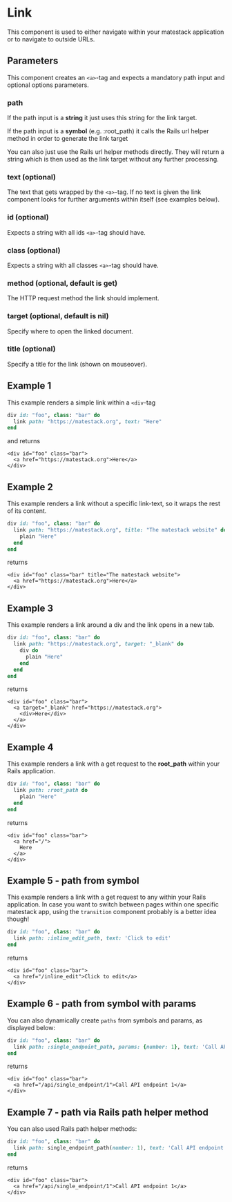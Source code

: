 # Link

This component is used to either navigate within your matestack application or to navigate to outside URLs.

## Parameters

This component creates an `<a>`-tag and expects a mandatory path input and optional options parameters.

### path

If the path input is a **string** it just uses this string for the link target.

If the path input is a **symbol** \(e.g. :root\_path\) it calls the Rails url helper method in order to generate the link target

You can also just use the Rails url helper methods directly. They will return a string which is then used as the link target without any further processing.

### text \(optional\)

The text that gets wrapped by the `<a>`-tag. If no text is given the link component looks for further arguments within itself \(see examples below\).

### id \(optional\)

Expects a string with all ids `<a>`-tag should have.

### class \(optional\)

Expects a string with all classes `<a>`-tag should have.

### method \(optional, default is get\)

The HTTP request method the link should implement.

### target \(optional, default is nil\)

Specify where to open the linked document.

### title \(optional\)

Specify a title for the link \(shown on mouseover\).

## Example 1

This example renders a simple link within a `<div`-tag

```ruby
div id: "foo", class: "bar" do
  link path: "https://matestack.org", text: "Here"
end
```

and returns

```markup
<div id="foo" class="bar">
  <a href="https://matestack.org">Here</a>
</div>
```

## Example 2

This example renders a link without a specific link-text, so it wraps the rest of its content.

```ruby
div id: "foo", class: "bar" do
  link path: "https://matestack.org", title: "The matestack website" do
    plain "Here"
  end
end
```

returns

```markup
<div id="foo" class="bar" title="The matestack website">
  <a href="https://matestack.org">Here</a>
</div>
```

## Example 3

This example renders a link around a div and the link opens in a new tab.

```ruby
div id: "foo", class: "bar" do
  link path: "https://matestack.org", target: "_blank" do
    div do
      plain "Here"
    end
  end
end
```

returns

```markup
<div id="foo" class="bar">
  <a target="_blank" href="https://matestack.org">
    <div>Here</div>
  </a>
</div>
```

## Example 4

This example renders a link with a get request to the **root\_path** within your Rails application.

```ruby
div id: "foo", class: "bar" do
  link path: :root_path do
    plain "Here"
  end
end
```

returns

```markup
<div id="foo" class="bar">
  <a href="/">
    Here
  </a>
</div>
```

## Example 5 - path from symbol

This example renders a link with a get request to any within your Rails application. In case you want to switch between pages within one specific matestack app, using the `transition` component probably is a better idea though!

```ruby
div id: "foo", class: "bar" do
  link path: :inline_edit_path, text: 'Click to edit'
end
```

returns

```markup
<div id="foo" class="bar">
  <a href="/inline_edit">Click to edit</a>
</div>
```

## Example 6 - path from symbol with params

You can also dynamically create `paths` from symbols and params, as displayed below:

```ruby
div id: "foo", class: "bar" do
  link path: :single_endpoint_path, params: {number: 1}, text: 'Call API endpoint 1'
end
```

returns

```markup
<div id="foo" class="bar">
  <a href="/api/single_endpoint/1">Call API endpoint 1</a>
</div>
```

## Example 7 - path via Rails path helper method

You can also used Rails path helper methods:

```ruby
div id: "foo", class: "bar" do
  link path: single_endpoint_path(number: 1), text: 'Call API endpoint 1'
end
```

returns

```markup
<div id="foo" class="bar">
  <a href="/api/single_endpoint/1">Call API endpoint 1</a>
</div>
```

